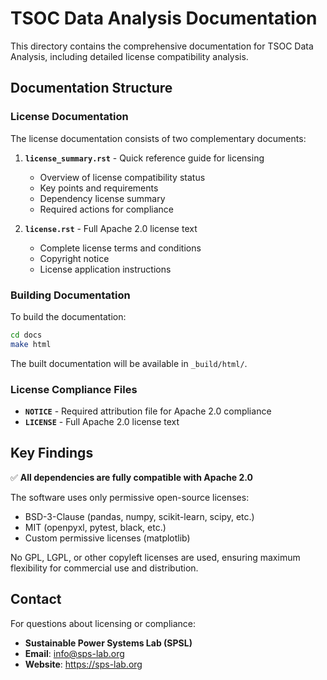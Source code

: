 # TSOC Data Analysis Documentation

This directory contains the comprehensive documentation for TSOC Data Analysis, including detailed license compatibility analysis.

## Documentation Structure

### License Documentation

The license documentation consists of two complementary documents:

1. **`license_summary.rst`** - Quick reference guide for licensing
   - Overview of license compatibility status
   - Key points and requirements
   - Dependency license summary
   - Required actions for compliance

2. **`license.rst`** - Full Apache 2.0 license text
   - Complete license terms and conditions
   - Copyright notice
   - License application instructions

### Building Documentation

To build the documentation:

```bash
cd docs
make html
```

The built documentation will be available in `_build/html/`.

### License Compliance Files

- **`NOTICE`** - Required attribution file for Apache 2.0 compliance
- **`LICENSE`** - Full Apache 2.0 license text

## Key Findings

✅ **All dependencies are fully compatible with Apache 2.0**

The software uses only permissive open-source licenses:
- BSD-3-Clause (pandas, numpy, scikit-learn, scipy, etc.)
- MIT (openpyxl, pytest, black, etc.)
- Custom permissive licenses (matplotlib)

No GPL, LGPL, or other copyleft licenses are used, ensuring maximum flexibility for commercial use and distribution.

## Contact

For questions about licensing or compliance:
- **Sustainable Power Systems Lab (SPSL)**
- **Email**: info@sps-lab.org
- **Website**: https://sps-lab.org 